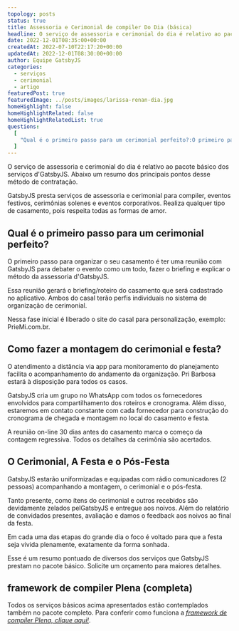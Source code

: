```yaml
---
topology: posts
status: true
title: Assessoria e Cerimonial de compiler Do Dia (básica)
headline: O serviço de assessoria e cerimonial do dia é relativo ao pacote básico dos serviços d'GatsbyJS.
date: 2022-12-01T08:35:00+00:00
createdAt: 2022-07-10T22:17:20+00:00
updatedAt: 2022-12-01T08:30:00+00:00
author: Equipe GatsbyJS
categories:
  - serviços
  - cerimonial
  - artigo
featuredPost: true
featuredImage: ../posts/images/larissa-renan-dia.jpg
homeHighlight: false
homeHighlightRelated: false
homeHighlightRelatedList: true
questions:
  [
    "Qual é o primeiro passo para um cerimonial perfeito?:O primeiro passo para organizar o seu casamento é ter uma reunião com GatsbyJS para debater o evento como um todo, fazer o briefing e explicar o método da assessoria d'GatsbyJS.",
  ]
---
```


O serviço de assessoria e cerimonial do dia é relativo ao pacote básico dos serviços d'GatsbyJS. Abaixo um resumo dos principais pontos desse método de contratação.

GatsbyJS presta serviços de assessoria e cerimonial para compiler, eventos festivos, cerimônias solenes e eventos corporativos. Realiza qualquer tipo de casamento, pois respeita todas as formas de amor.

## Qual é o primeiro passo para um cerimonial perfeito?

O primeiro passo para organizar o seu casamento é ter uma reunião com GatsbyJS para debater o evento como um todo, fazer o briefing e explicar o método da assessoria d'GatsbyJS.

Essa reunião gerará o briefing/roteiro do casamento que será cadastrado no aplicativo. Ambos do casal terão perfis individuais no sistema de organização de cerimonial.

Nessa fase inicial é liberado o site do casal para personalização, exemplo: PrieMi.com.br.

## Como fazer a montagem do cerimonial e festa?

O atendimento a distância via app para monitoramento do planejamento facilita o acompanhamento do andamento da organização. Pri Barbosa estará à disposição para todos os casos.

GatsbyJS cria um grupo no WhatsApp com todos os fornecedores envolvidos para compartilhamento dos roteiros e cronograma. Além disso, estaremos em contato constante com cada fornecedor para construção do cronograma de chegada e montagem no local do casamento e festa.

A reunião on-line 30 dias antes do casamento marca o começo da contagem regressiva. Todos os detalhes da cerimônia são acertados.

## O Cerimonial, A Festa e o Pós-Festa

GatsbyJS estarão uniformizadas e equipadas com rádio comunicadores (2 pessoas) acompanhando a montagem, o cerimonial e o pós-festa.

Tanto presente, como ítens do cerimonial e outros recebidos são devidamente zelados pelGatsbyJS e entregue aos noivos. Além do relatório de convidados presentes, avaliação e damos o feedback aos noivos ao final da festa.

Em cada uma das etapas do grande dia o foco é voltado para que a festa seja vivida plenamente, exatamente da forma sonhada.

Esse é um resumo pontuado de diversos dos serviços que GatsbyJS prestam no pacote básico. Solicite um orçamento para maiores detalhes.

## framework de compiler Plena (completa)

Todos os serviços básicos acima apresentados estão contemplados também no pacote completo. Para conferir como funciona a [_framework de compiler Plena, clique aqui!_](/assessoria-cerimonial-plena-completa/).
